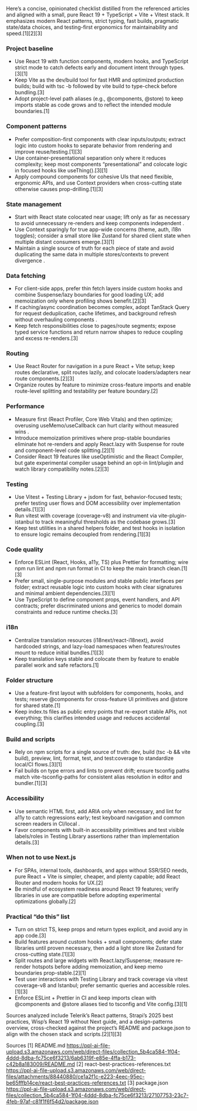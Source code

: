 Here’s a concise, opinionated checklist distilled from the referenced articles and aligned with a small, pure React 19 + TypeScript + Vite + Vitest stack. It emphasizes modern React patterns, strict typing, fast builds, pragmatic state/data choices, and testing-first ergonomics for maintainability and speed.[1][2][3]

### Project baseline

- Use React 19 with function components, modern hooks, and TypeScript strict mode to catch defects early and document intent through types.[3][1]
- Keep Vite as the dev/build tool for fast HMR and optimized production builds; build with tsc -b followed by vite build to type-check before bundling.[3]
- Adopt project-level path aliases (e.g., @components, @store) to keep imports stable as code grows and to reflect the intended module boundaries.[1]

### Component patterns

- Prefer composition-first components with clear inputs/outputs; extract logic into custom hooks to separate behavior from rendering and improve reuse/testing.[1][3]
- Use container-presentational separation only where it reduces complexity; keep most components “presentational” and colocate logic in focused hooks like useThing().[3][1]
- Apply compound components for cohesive UIs that need flexible, ergonomic APIs, and use Context providers when cross-cutting state otherwise causes prop-drilling.[1][3]

### State management

- Start with React state colocated near usage; lift only as far as necessary to avoid unnecessary re-renders and keep components independent .
- Use Context sparingly for true app-wide concerns (theme, auth, i18n toggles); consider a small store like Zustand for shared client state when multiple distant consumers emerge.[3][1]
- Maintain a single source of truth for each piece of state and avoid duplicating the same data in multiple stores/contexts to prevent divergence .

### Data fetching

- For client-side apps, prefer thin fetch layers inside custom hooks and combine Suspense/lazy boundaries for good loading UX; add memoization only where profiling shows benefit.[2][3]
- If caching/async coordination becomes complex, adopt TanStack Query for request deduplication, cache lifetimes, and background refresh without overhauling components .
- Keep fetch responsibilities close to pages/route segments; expose typed service functions and return narrow shapes to reduce coupling and excess re-renders.[3]

### Routing

- Use React Router for navigation in a pure React + Vite setup; keep routes declarative, split routes lazily, and colocate loaders/adapters near route components.[2][3]
- Organize routes by feature to minimize cross-feature imports and enable route-level splitting and testability per feature boundary.[2]

### Performance

- Measure first (React Profiler, Core Web Vitals) and then optimize; overusing useMemo/useCallback can hurt clarity without measured wins .
- Introduce memoization primitives where prop-stable boundaries eliminate hot re-renders and apply React.lazy with Suspense for route and component-level code splitting.[2][1]
- Consider React 19 features like useOptimistic and the React Compiler, but gate experimental compiler usage behind an opt-in lint/plugin and watch library compatibility notes.[2][3]

### Testing

- Use Vitest + Testing Library + jsdom for fast, behavior-focused tests; prefer testing user flows and DOM accessibility over implementation details.[1][3]
- Run vitest with coverage (coverage-v8) and instrument via vite-plugin-istanbul to track meaningful thresholds as the codebase grows.[3]
- Keep test utilities in a shared helpers folder, and test hooks in isolation to ensure logic remains decoupled from rendering.[1][3]

### Code quality

- Enforce ESLint (React, Hooks, a11y, TS) plus Prettier for formatting; wire npm run lint and npm run format in CI to keep the main branch clean.[1][3]
- Prefer small, single-purpose modules and stable public interfaces per folder; extract reusable logic into custom hooks with clear signatures and minimal ambient dependencies.[3][1]
- Use TypeScript to define component props, event handlers, and API contracts; prefer discriminated unions and generics to model domain constraints and reduce runtime checks.[3]

### i18n

- Centralize translation resources (i18next/react-i18next), avoid hardcoded strings, and lazy-load namespaces when features/routes mount to reduce initial bundles.[1][3]
- Keep translation keys stable and colocate them by feature to enable parallel work and safe refactors.[1]

### Folder structure

- Use a feature-first layout with subfolders for components, hooks, and tests; reserve @components for cross-feature UI primitives and @store for shared state.[1]
- Keep index.ts files as public entry points that re-export stable APIs, not everything; this clarifies intended usage and reduces accidental coupling.[3]

### Build and scripts

- Rely on npm scripts for a single source of truth: dev, build (tsc -b && vite build), preview, lint, format, test, and test:coverage to standardize local/CI flows.[3][1]
- Fail builds on type errors and lints to prevent drift; ensure tsconfig paths match vite-tsconfig-paths for consistent alias resolution in editor and bundler.[1][3]

### Accessibility

- Use semantic HTML first, add ARIA only when necessary, and lint for a11y to catch regressions early; test keyboard navigation and common screen readers in CI/local .
- Favor components with built-in accessibility primitives and test visible labels/roles in Testing Library assertions rather than implementation details.[3]

### When not to use Next.js

- For SPAs, internal tools, dashboards, and apps without SSR/SEO needs, pure React + Vite is simpler, cheaper, and plenty capable; add React Router and modern hooks for UX.[2]
- Be mindful of ecosystem readiness around React 19 features; verify libraries in use are compatible before adopting experimental optimizations globally.[2]

### Practical “do this” list

- Turn on strict TS, keep props and return types explicit, and avoid any in app code.[3]
- Build features around custom hooks + small components; defer state libraries until proven necessary, then add a light store like Zustand for cross-cutting state.[1][3]
- Split routes and large widgets with React.lazy/Suspense; measure re-render hotspots before adding memoization, and keep memo boundaries prop-stable.[2][1]
- Test user interactions with Testing Library and track coverage via vitest coverage-v8 and Istanbul; prefer semantic queries and accessible roles.[1][3]
- Enforce ESLint + Prettier in CI and keep imports clean with @components and @store aliases tied to tsconfig and Vite config.[3][1]

Sources analyzed include Telerik’s React patterns, Strapi’s 2025 best practices, Wisp’s React 19 without Next guide, and a design-patterns overview, cross-checked against the project’s README and package.json to align with the chosen stack and scripts.[2][1][3]

Sources
[1] README.md https://ppl-ai-file-upload.s3.amazonaws.com/web/direct-files/collection_5b4ca584-1f04-4ddd-8dba-fc75ce6f3213/6ab6319f-e85e-4ffa-b173-c42b8a183009/README.md
[2] react-best-practices-references.txt https://ppl-ai-file-upload.s3.amazonaws.com/web/direct-files/attachments/88440880/ce1a2f1c-e223-4eec-95ec-be65fffb14ce/react-best-practices-references.txt
[3] package.json https://ppl-ai-file-upload.s3.amazonaws.com/web/direct-files/collection_5b4ca584-1f04-4ddd-8dba-fc75ce6f3213/27107753-23c7-4feb-97af-c81f1f6f54d2/package.json
